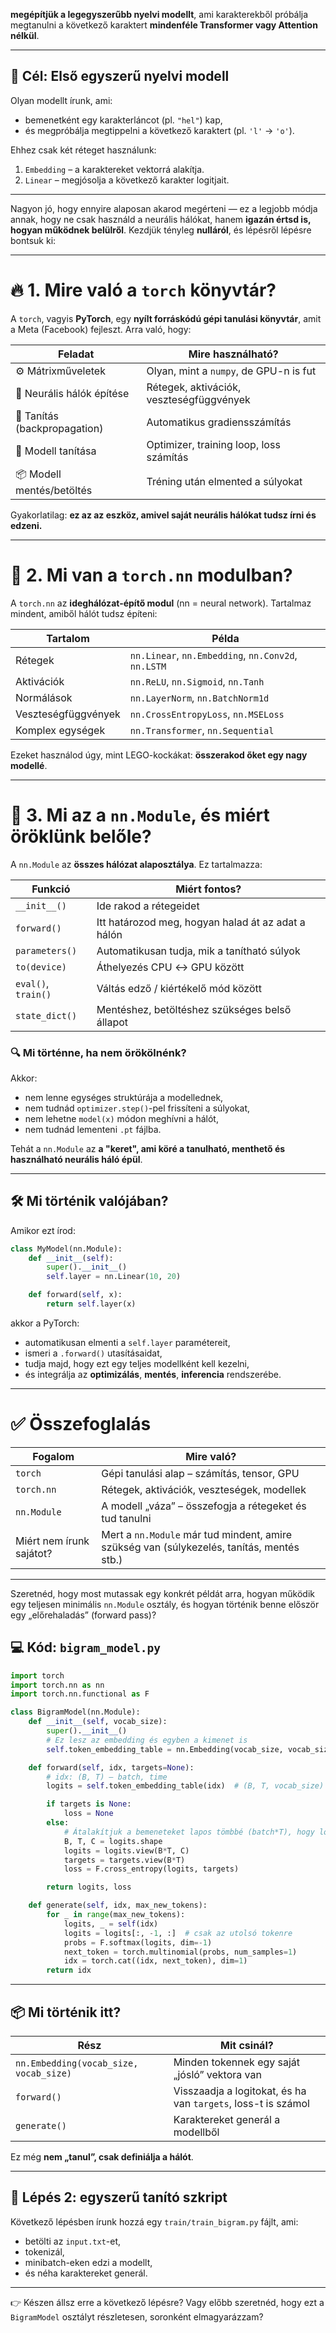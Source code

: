  **megépítjük a legegyszerűbb nyelvi modellt**, ami karakterekből próbálja megtanulni a következő karaktert **mindenféle Transformer vagy Attention nélkül**.

---

## 🎯 Cél: Első egyszerű nyelvi modell

Olyan modellt írunk, ami:

* bemenetként egy karakterláncot (pl. `"hel"`) kap,
* és megpróbálja megtippelni a következő karaktert (pl. `'l'` → `'o'`).

Ehhez csak két réteget használunk:

1. `Embedding` – a karaktereket vektorrá alakítja.
2. `Linear` – megjósolja a következő karakter logitjait.

---

Nagyon jó, hogy ennyire alaposan akarod megérteni — ez a legjobb módja annak, hogy ne csak használd a neurális hálókat, hanem **igazán értsd is, hogyan működnek belülről**. Kezdjük tényleg **nulláról**, és lépésről lépésre bontsuk ki:

---

# 🔥 1. Mire való a `torch` könyvtár?

A `torch`, vagyis **PyTorch**, egy **nyílt forráskódú gépi tanulási könyvtár**, amit a Meta (Facebook) fejleszt. Arra való, hogy:

| Feladat                      | Mire használható?                        |
| ---------------------------- | ---------------------------------------- |
| ⚙️ Mátrixműveletek           | Olyan, mint a `numpy`, de GPU-n is fut   |
| 🧠 Neurális hálók építése    | Rétegek, aktivációk, veszteségfüggvények |
| 🔁 Tanítás (backpropagation) | Automatikus gradiensszámítás             |
| 🧪 Modell tanítása           | Optimizer, training loop, loss számítás  |
| 📦 Modell mentés/betöltés    | Tréning után elmented a súlyokat         |

Gyakorlatilag: **ez az az eszköz, amivel saját neurális hálókat tudsz írni és edzeni.**

---

# 🧱 2. Mi van a `torch.nn` modulban?

A `torch.nn` az **ideghálózat-építő modul** (nn = neural network). Tartalmaz mindent, amiből hálót tudsz építeni:

| Tartalom            | Példa                                               |
| ------------------- | --------------------------------------------------- |
| Rétegek             | `nn.Linear`, `nn.Embedding`, `nn.Conv2d`, `nn.LSTM` |
| Aktivációk          | `nn.ReLU`, `nn.Sigmoid`, `nn.Tanh`                  |
| Normálások          | `nn.LayerNorm`, `nn.BatchNorm1d`                    |
| Veszteségfüggvények | `nn.CrossEntropyLoss`, `nn.MSELoss`                 |
| Komplex egységek    | `nn.Transformer`, `nn.Sequential`                   |

Ezeket használod úgy, mint LEGO-kockákat: **összerakod őket egy nagy modellé**.

---

# 🧬 3. Mi az a `nn.Module`, és miért öröklünk belőle?

A `nn.Module` az **összes hálózat alaposztálya**. Ez tartalmazza:

| Funkció             | Miért fontos?                                      |
| ------------------- | -------------------------------------------------- |
| `__init__()`        | Ide rakod a rétegeidet                             |
| `forward()`         | Itt határozod meg, hogyan halad át az adat a hálón |
| `parameters()`      | Automatikusan tudja, mik a tanítható súlyok        |
| `to(device)`        | Áthelyezés CPU ↔ GPU között                        |
| `eval()`, `train()` | Váltás edző / kiértékelő mód között                |
| `state_dict()`      | Mentéshez, betöltéshez szükséges belső állapot     |

### 🔍 Mi történne, ha nem örökölnénk?

Akkor:

* nem lenne egységes struktúrája a modellednek,
* nem tudnád `optimizer.step()`-pel frissíteni a súlyokat,
* nem lehetne `model(x)` módon meghívni a hálót,
* nem tudnád lementeni `.pt` fájlba.

Tehát a `nn.Module` az **a "keret", ami köré a tanulható, menthető és használható neurális háló épül**.

---

## 🛠️ Mi történik valójában?

Amikor ezt írod:

```python
class MyModel(nn.Module):
    def __init__(self):
        super().__init__()
        self.layer = nn.Linear(10, 20)

    def forward(self, x):
        return self.layer(x)
```

akkor a PyTorch:

* automatikusan elmenti a `self.layer` paramétereit,
* ismeri a `.forward()` utasításaidat,
* tudja majd, hogy ezt egy teljes modellként kell kezelni,
* és integrálja az **optimizálás**, **mentés**, **inferencia** rendszerébe.

---

# ✅ Összefoglalás

| Fogalom                  | Mire való?                                                                                |
| ------------------------ | ----------------------------------------------------------------------------------------- |
| `torch`                  | Gépi tanulási alap – számítás, tensor, GPU                                                |
| `torch.nn`               | Rétegek, aktivációk, veszteségek, modellek                                                |
| `nn.Module`              | A modell „váza” – összefogja a rétegeket és tud tanulni                                   |
| Miért nem írunk sajátot? | Mert a `nn.Module` már tud mindent, amire szükség van (súlykezelés, tanítás, mentés stb.) |

---

Szeretnéd, hogy most mutassak egy konkrét példát arra, hogyan működik egy teljesen minimális `nn.Module` osztály, és hogyan történik benne először egy „előrehaladás” (forward pass)?




## 💻 Kód: `bigram_model.py`

```python
import torch
import torch.nn as nn
import torch.nn.functional as F

class BigramModel(nn.Module):
    def __init__(self, vocab_size):
        super().__init__()
        # Ez lesz az embedding és egyben a kimenet is
        self.token_embedding_table = nn.Embedding(vocab_size, vocab_size)

    def forward(self, idx, targets=None):
        # idx: (B, T) – batch, time
        logits = self.token_embedding_table(idx)  # (B, T, vocab_size)

        if targets is None:
            loss = None
        else:
            # Átalakítjuk a bemeneteket lapos tömbbé (batch*T), hogy loss-t számoljunk
            B, T, C = logits.shape
            logits = logits.view(B*T, C)
            targets = targets.view(B*T)
            loss = F.cross_entropy(logits, targets)

        return logits, loss

    def generate(self, idx, max_new_tokens):
        for _ in range(max_new_tokens):
            logits, _ = self(idx)
            logits = logits[:, -1, :]  # csak az utolsó tokenre
            probs = F.softmax(logits, dim=-1)
            next_token = torch.multinomial(probs, num_samples=1)
            idx = torch.cat((idx, next_token), dim=1)
        return idx
```

---

## 📦 Mi történik itt?

| Rész                                   | Mit csinál?                                                   |
| -------------------------------------- | ------------------------------------------------------------- |
| `nn.Embedding(vocab_size, vocab_size)` | Minden tokennek egy saját „jósló” vektora van                 |
| `forward()`                            | Visszaadja a logitokat, és ha van `targets`, loss-t is számol |
| `generate()`                           | Karaktereket generál a modellből                              |

Ez még **nem „tanul”, csak definiálja a hálót**.

---

## 📁 Lépés 2: egyszerű tanító szkript

Következő lépésben írunk hozzá egy `train/train_bigram.py` fájlt, ami:

* betölti az `input.txt`-et,
* tokenizál,
* minibatch-eken edzi a modellt,
* és néha karaktereket generál.

---

👉 Készen állsz erre a következő lépésre? Vagy előbb szeretnéd, hogy ezt a `BigramModel` osztályt részletesen, soronként elmagyarázzam?
